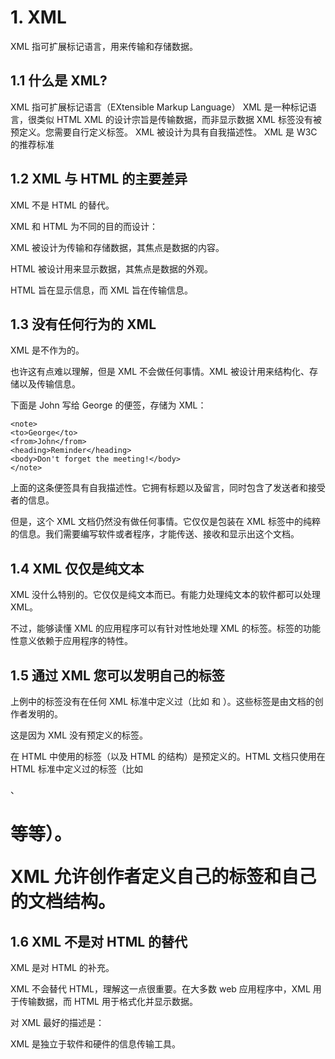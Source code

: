# 1. XML
XML 指可扩展标记语言，用来传输和存储数据。

## 1.1 什么是 XML?
XML 指可扩展标记语言（EXtensible Markup Language）
XML 是一种标记语言，很类似 HTML
XML 的设计宗旨是传输数据，而非显示数据
XML 标签没有被预定义。您需要自行定义标签。
XML 被设计为具有自我描述性。
XML 是 W3C 的推荐标准

## 1.2 XML 与 HTML 的主要差异
XML 不是 HTML 的替代。

XML 和 HTML 为不同的目的而设计：

XML 被设计为传输和存储数据，其焦点是数据的内容。

HTML 被设计用来显示数据，其焦点是数据的外观。

HTML 旨在显示信息，而 XML 旨在传输信息。

## 1.3 没有任何行为的 XML
XML 是不作为的。

也许这有点难以理解，但是 XML 不会做任何事情。XML 被设计用来结构化、存储以及传输信息。

下面是 John 写给 George 的便签，存储为 XML：

	<note>
	<to>George</to>
	<from>John</from>
	<heading>Reminder</heading>
	<body>Don't forget the meeting!</body>
	</note>
上面的这条便签具有自我描述性。它拥有标题以及留言，同时包含了发送者和接受者的信息。

但是，这个 XML 文档仍然没有做任何事情。它仅仅是包装在 XML 标签中的纯粹的信息。我们需要编写软件或者程序，才能传送、接收和显示出这个文档。

## 1.4 XML 仅仅是纯文本
XML 没什么特别的。它仅仅是纯文本而已。有能力处理纯文本的软件都可以处理 XML。

不过，能够读懂 XML 的应用程序可以有针对性地处理 XML 的标签。标签的功能性意义依赖于应用程序的特性。

## 1.5 通过 XML 您可以发明自己的标签
上例中的标签没有在任何 XML 标准中定义过（比如 <to> 和 <from>）。这些标签是由文档的创作者发明的。

这是因为 XML 没有预定义的标签。

在 HTML 中使用的标签（以及 HTML 的结构）是预定义的。HTML 文档只使用在 HTML 标准中定义过的标签（比如 <p> 、<h1> 等等）。

XML 允许创作者定义自己的标签和自己的文档结构。

## 1.6 XML 不是对 HTML 的替代
XML 是对 HTML 的补充。

XML 不会替代 HTML，理解这一点很重要。在大多数 web 应用程序中，XML 用于传输数据，而 HTML 用于格式化并显示数据。

对 XML 最好的描述是：

XML 是独立于软件和硬件的信息传输工具。